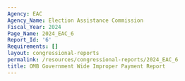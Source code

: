 ```yaml
---
Agency: EAC
Agency_Name: Election Assistance Commission
Fiscal_Year: 2024
Page_Name: 2024_EAC_6
Report_Id: '6'
Requirements: []
layout: congressional-reports
permalink: /resources/congressional-reports/2024_EAC_6
title: OMB Government Wide Improper Payment Report
---
```


